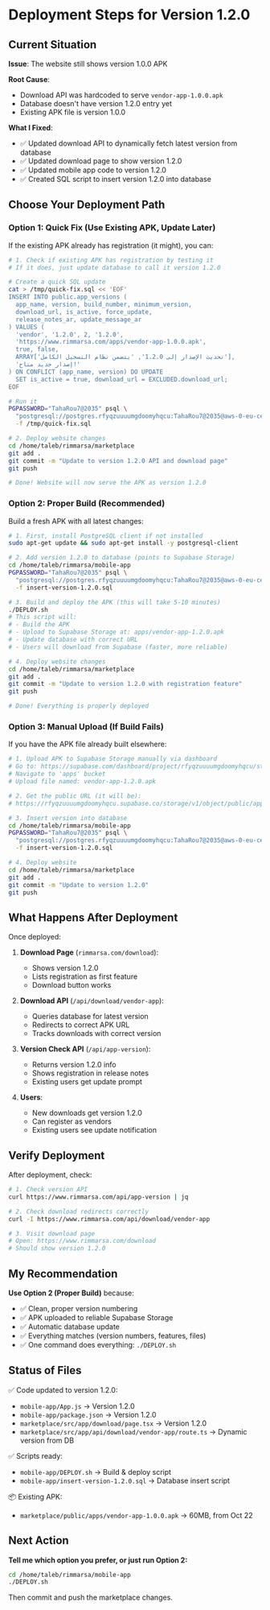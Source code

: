 # Deployment Steps for Version 1.2.0

## Current Situation

**Issue**: The website still shows version 1.0.0 APK

**Root Cause**:
- Download API was hardcoded to serve `vendor-app-1.0.0.apk`
- Database doesn't have version 1.2.0 entry yet
- Existing APK file is version 1.0.0

**What I Fixed**:
- ✅ Updated download API to dynamically fetch latest version from database
- ✅ Updated download page to show version 1.2.0
- ✅ Updated mobile app code to version 1.2.0
- ✅ Created SQL script to insert version 1.2.0 into database

## Choose Your Deployment Path

### Option 1: Quick Fix (Use Existing APK, Update Later)

If the existing APK already has registration (it might), you can:

```bash
# 1. Check if existing APK has registration by testing it
# If it does, just update database to call it version 1.2.0

# Create a quick SQL update
cat > /tmp/quick-fix.sql << 'EOF'
INSERT INTO public.app_versions (
  app_name, version, build_number, minimum_version,
  download_url, is_active, force_update,
  release_notes_ar, update_message_ar
) VALUES (
  'vendor', '1.2.0', 2, '1.2.0',
  'https://www.rimmarsa.com/apps/vendor-app-1.0.0.apk',
  true, false,
  ARRAY['تحديث الإصدار إلى 1.2.0', 'يتضمن نظام التسجيل الكامل'],
  'إصدار جديد متاح!'
) ON CONFLICT (app_name, version) DO UPDATE
  SET is_active = true, download_url = EXCLUDED.download_url;
EOF

# Run it
PGPASSWORD="TahaRou7@2035" psql \
  "postgresql://postgres.rfyqzuuuumgdoomyhqcu:TahaRou7@2035@aws-0-eu-central-1.pooler.supabase.com:6543/postgres" \
  -f /tmp/quick-fix.sql

# 2. Deploy website changes
cd /home/taleb/rimmarsa/marketplace
git add .
git commit -m "Update to version 1.2.0 API and download page"
git push

# Done! Website will now serve the APK as version 1.2.0
```

### Option 2: Proper Build (Recommended)

Build a fresh APK with all latest changes:

```bash
# 1. First, install PostgreSQL client if not installed
sudo apt-get update && sudo apt-get install -y postgresql-client

# 2. Add version 1.2.0 to database (points to Supabase Storage)
cd /home/taleb/rimmarsa/mobile-app
PGPASSWORD="TahaRou7@2035" psql \
  "postgresql://postgres.rfyqzuuuumgdoomyhqcu:TahaRou7@2035@aws-0-eu-central-1.pooler.supabase.com:6543/postgres" \
  -f insert-version-1.2.0.sql

# 3. Build and deploy the APK (this will take 5-10 minutes)
./DEPLOY.sh
# This script will:
# - Build the APK
# - Upload to Supabase Storage at: apps/vendor-app-1.2.0.apk
# - Update database with correct URL
# - Users will download from Supabase (faster, more reliable)

# 4. Deploy website changes
cd /home/taleb/rimmarsa/marketplace
git add .
git commit -m "Update to version 1.2.0 with registration feature"
git push

# Done! Everything is properly deployed
```

### Option 3: Manual Upload (If Build Fails)

If you have the APK file already built elsewhere:

```bash
# 1. Upload APK to Supabase Storage manually via dashboard
# Go to: https://supabase.com/dashboard/project/rfyqzuuuumgdoomyhqcu/storage/buckets
# Navigate to 'apps' bucket
# Upload file named: vendor-app-1.2.0.apk

# 2. Get the public URL (it will be):
# https://rfyqzuuuumgdoomyhqcu.supabase.co/storage/v1/object/public/apps/vendor-app-1.2.0.apk

# 3. Insert version into database
cd /home/taleb/rimmarsa/mobile-app
PGPASSWORD="TahaRou7@2035" psql \
  "postgresql://postgres.rfyqzuuuumgdoomyhqcu:TahaRou7@2035@aws-0-eu-central-1.pooler.supabase.com:6543/postgres" \
  -f insert-version-1.2.0.sql

# 4. Deploy website
cd /home/taleb/rimmarsa/marketplace
git add .
git commit -m "Update to version 1.2.0"
git push
```

## What Happens After Deployment

Once deployed:

1. **Download Page** (`rimmarsa.com/download`):
   - Shows version 1.2.0
   - Lists registration as first feature
   - Download button works

2. **Download API** (`/api/download/vendor-app`):
   - Queries database for latest version
   - Redirects to correct APK URL
   - Tracks downloads with correct version

3. **Version Check API** (`/api/app-version`):
   - Returns version 1.2.0 info
   - Shows registration in release notes
   - Existing users get update prompt

4. **Users**:
   - New downloads get version 1.2.0
   - Can register as vendors
   - Existing users see update notification

## Verify Deployment

After deployment, check:

```bash
# 1. Check version API
curl https://www.rimmarsa.com/api/app-version | jq

# 2. Check download redirects correctly
curl -I https://www.rimmarsa.com/api/download/vendor-app

# 3. Visit download page
# Open: https://www.rimmarsa.com/download
# Should show version 1.2.0
```

## My Recommendation

**Use Option 2 (Proper Build)** because:
- ✅ Clean, proper version numbering
- ✅ APK uploaded to reliable Supabase Storage
- ✅ Automatic database update
- ✅ Everything matches (version numbers, features, files)
- ✅ One command does everything: `./DEPLOY.sh`

## Status of Files

✅ Code updated to version 1.2.0:
- `mobile-app/App.js` → Version 1.2.0
- `mobile-app/package.json` → Version 1.2.0
- `marketplace/src/app/download/page.tsx` → Version 1.2.0
- `marketplace/src/app/api/download/vendor-app/route.ts` → Dynamic version from DB

✅ Scripts ready:
- `mobile-app/DEPLOY.sh` → Build & deploy script
- `mobile-app/insert-version-1.2.0.sql` → Database insert script

📦 Existing APK:
- `marketplace/public/apps/vendor-app-1.0.0.apk` → 60MB, from Oct 22

## Next Action

**Tell me which option you prefer, or just run Option 2:**

```bash
cd /home/taleb/rimmarsa/mobile-app
./DEPLOY.sh
```

Then commit and push the marketplace changes.
